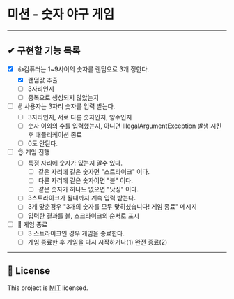 # 미션 - 숫자 야구 게임

---
## ✔ 구현할 기능 목록

- [X] 👍컴퓨터는 1~9사이의 숫자를 랜덤으로 3개 정한다.
  - [X] 랜덤값 추출
  - [ ] 3자리인지
  - [ ] 중복으로 생성되지 않았는지

- [ ] ✌ 사용자는 3자리 숫자를 입력 받는다.
  - [ ] 3자리인지, 서로 다른 숫자인지, 양수인지
  - [ ] 숫자 이외의 수를 입력했는지, 아니면 IllegalArgumentException 발생 시킨후 애플리케이션 종료
  - [ ] 0도 안된다.

- [ ] 👌 게임 진행
  - [ ] 특정 자리에 숫자가 있는지 알수 있다.
    - [ ] 같은 자리에 같은 숫자면 "스트라이크" 이다.
    - [ ] 다른 자리에 같은 숫자이면 "볼" 이다.
    - [ ] 같은 숫자가 하나도 없으면 "낫싱" 이다.
  - [ ] 3스트라이크가 될때까지 계속 입력 받는다.
  - [ ] 3개 맞춘경우 "3개의 숫자를 모두 맞히셨습니다! 게임 종료" 메시지
  - [ ] 입력한 결과를 볼, 스크라이크의 순서로 표시

- [ ] 🖖 게임 종료
  - [ ] 3 스트라이크인 경우 게임을 종료한다.
  - [ ] 게임 종료한 후 게임을 다시 시작하거나(1) 완전 종료(2)

---

## 📝 License

This project is [MIT](https://github.com/woowacourse/java-baseball-precourse/blob/master/LICENSE) licensed.
